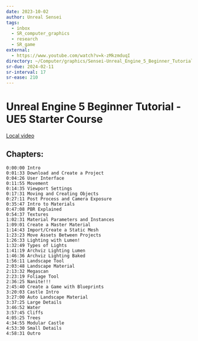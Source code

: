 ```yaml
---
date: 2023-10-02
author: Unreal Sensei
tags:
  - inbox
  - SR_computer_graphics
  - research
  - SR_game
external:
  - https://www.youtube.com/watch?v=k-zMkzmduqI
directory: ~/Computer/graphics/Sensei-Unreal_Engine_5_Beginner_Tutorial/
sr-due: 2024-02-11
sr-interval: 17
sr-ease: 210
---
```


# Unreal Engine 5 Beginner Tutorial - UE5 Starter Course

[Local video](file:///home/inom/Computer/graphics/Sensei-Unreal_Engine_5_Beginner_Tutorial/tutorial.mp4)

## Chapters:

    0:00:00 Intro
    0:01:33 Download and Create a Project
    0:04:26 User Interface
    0:11:55 Movement
    0:14:35 Viewport Settings
    0:17:31 Moving and Creating Objects
    0:27:11 Post Process and Camera Exposure
    0:35:47 Intro to Materials
    0:47:08 PBR Explained
    0:54:37 Textures
    1:02:31 Material Parameters and Instances
    1:09:01 Create a Master Material
    1:14:43 Import/Create a Static Mesh
    1:23:23 Move Assets Between Projects
    1:26:33 Lighting with Lumen!
    1:32:49 Types of Lights
    1:41:19 Archviz Lighting Lumen
    1:46:36 Archviz Lighting Baked
    1:56:11 Landscape Tool
    2:03:48 Landscape Material
    2:13:32 Megascan
    2:23:19 Foliage Tool
    2:36:25 Nanite!!!
    2:45:40 Create a Game with Blueprints
    3:20:03 Castle Intro
    3:27:00 Auto Landscape Material
    3:37:25 Large Details
    3:46:52 Water
    3:57:45 Cliffs
    4:05:25 Trees
    4:34:55 Modular Castle
    4:53:30 Small Details
    4:58:31 Outro

